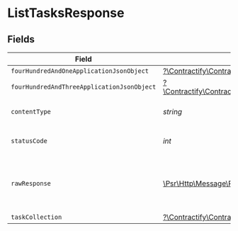 # ListTasksResponse


## Fields

| Field                                                                                                                              | Type                                                                                                                               | Required                                                                                                                           | Description                                                                                                                        |
| ---------------------------------------------------------------------------------------------------------------------------------- | ---------------------------------------------------------------------------------------------------------------------------------- | ---------------------------------------------------------------------------------------------------------------------------------- | ---------------------------------------------------------------------------------------------------------------------------------- |
| `fourHundredAndOneApplicationJsonObject`                                                                                           | [?\Contractify\ContractifyAPI\Models\Operations\ListTasksResponseBody](../../models/operations/ListTasksResponseBody.md)           | :heavy_minus_sign:                                                                                                                 | Unauthenticated                                                                                                                    |
| `fourHundredAndThreeApplicationJsonObject`                                                                                         | [?\Contractify\ContractifyAPI\Models\Operations\ListTasksTasksResponseBody](../../models/operations/ListTasksTasksResponseBody.md) | :heavy_minus_sign:                                                                                                                 | Forbidden                                                                                                                          |
| `contentType`                                                                                                                      | *string*                                                                                                                           | :heavy_check_mark:                                                                                                                 | HTTP response content type for this operation                                                                                      |
| `statusCode`                                                                                                                       | *int*                                                                                                                              | :heavy_check_mark:                                                                                                                 | HTTP response status code for this operation                                                                                       |
| `rawResponse`                                                                                                                      | [\Psr\Http\Message\ResponseInterface](https://www.php-fig.org/psr/psr-7/#33-psrhttpmessageresponseinterface)                       | :heavy_minus_sign:                                                                                                                 | Raw HTTP response; suitable for custom response parsing                                                                            |
| `taskCollection`                                                                                                                   | [?\Contractify\ContractifyAPI\Models\Shared\TaskCollection](../../models/shared/TaskCollection.md)                                 | :heavy_minus_sign:                                                                                                                 | OK                                                                                                                                 |
